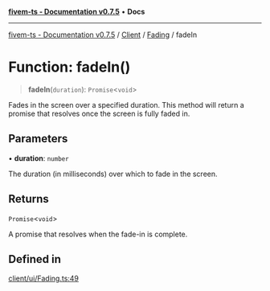 [**fivem-ts - Documentation v0.7.5**](../../../../../README.md) • **Docs**

***

[fivem-ts - Documentation v0.7.5](../../../../../README.md) / [Client](../../../README.md) / [Fading](../README.md) / fadeIn

# Function: fadeIn()

> **fadeIn**(`duration`): `Promise`\<`void`\>

Fades in the screen over a specified duration.
This method will return a promise that resolves once the screen is fully faded in.

## Parameters

• **duration**: `number`

The duration (in milliseconds) over which to fade in the screen.

## Returns

`Promise`\<`void`\>

A promise that resolves when the fade-in is complete.

## Defined in

[client/ui/Fading.ts:49](https://github.com/Purpose-Dev/fivem-ts/blob/main/src/client/ui/Fading.ts#L49)
